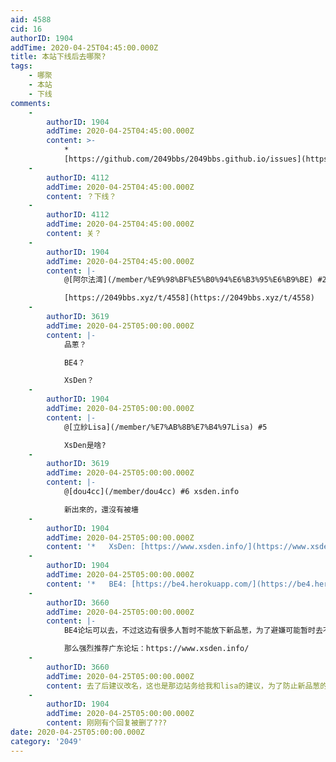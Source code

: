 ```yaml
---
aid: 4588
cid: 16
authorID: 1904
addTime: 2020-04-25T04:45:00.000Z
title: 本站下线后去哪聚?
tags:
    - 哪聚
    - 本站
    - 下线
comments:
    -
        authorID: 1904
        addTime: 2020-04-25T04:45:00.000Z
        content: >-
            *  
            [https://github.com/2049bbs/2049bbs.github.io/issues](https://github.com/2049bbs/2049bbs.github.io/issues)
    -
        authorID: 4112
        addTime: 2020-04-25T04:45:00.000Z
        content: ？下线？
    -
        authorID: 4112
        addTime: 2020-04-25T04:45:00.000Z
        content: 关？
    -
        authorID: 1904
        addTime: 2020-04-25T04:45:00.000Z
        content: |-
            @[阿尔法湾](/member/%E9%98%BF%E5%B0%94%E6%B3%95%E6%B9%BE) #2

            [https://2049bbs.xyz/t/4558](https://2049bbs.xyz/t/4558)
    -
        authorID: 3619
        addTime: 2020-04-25T05:00:00.000Z
        content: |-
            品蔥？

            BE4？

            XsDen？
    -
        authorID: 1904
        addTime: 2020-04-25T05:00:00.000Z
        content: |-
            @[立紗Lisa](/member/%E7%AB%8B%E7%B4%97Lisa) #5

            XsDen是啥?
    -
        authorID: 3619
        addTime: 2020-04-25T05:00:00.000Z
        content: |-
            @[dou4cc](/member/dou4cc) #6 xsden.info

            新出來的，還沒有被墻
    -
        authorID: 1904
        addTime: 2020-04-25T05:00:00.000Z
        content: '*   XsDen: [https://www.xsden.info/](https://www.xsden.info/)'
    -
        authorID: 1904
        addTime: 2020-04-25T05:00:00.000Z
        content: '*   BE4: [https://be4.herokuapp.com/](https://be4.herokuapp.com/)'
    -
        authorID: 3660
        addTime: 2020-04-25T05:00:00.000Z
        content: |-
            BE4论坛可以去，不过这边有很多人暂时不能放下新品葱，为了避嫌可能暂时去不了。

            那么强烈推荐广东论坛：https://www.xsden.info/
    -
        authorID: 3660
        addTime: 2020-04-25T05:00:00.000Z
        content: 去了后建议改名，这也是那边站务给我和lisa的建议，为了防止新品葱的纠缠，以及自己被追踪画像。
    -
        authorID: 1904
        addTime: 2020-04-25T05:00:00.000Z
        content: 刚刚有个回复被删了???
date: 2020-04-25T05:00:00.000Z
category: '2049'
---
```



